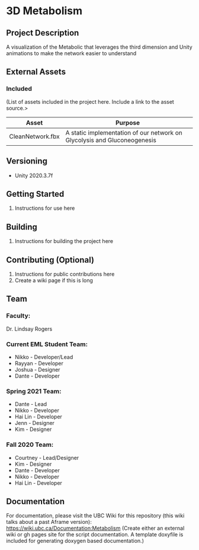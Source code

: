 # 3D Metabolism
## Project Description
A visualization of the Metabolic that leverages the third dimension and Unity animations to make the network easier to understand

## External Assets

### Included
(List of assets included in the project here. Include a link to the asset source.>

| Asset | Purpose |
| ------ | ------ |
| CleanNetwork.fbx | A static implementation of our network on Glycolysis and Gluconeogenesis |

## Versioning

- Unity 2020.3.7f

## Getting Started

1. Instructions for use here

## Building

1. Instructions for building the project here

## Contributing (Optional) 

1. Instructions for public contributions here
2. Create a wiki page if this is long

## Team

### Faculty:
Dr. Lindsay Rogers

### Current EML Student Team:

- Nikko - Developer/Lead
- Rayyan - Developer
- Joshua - Designer
- Dante - Developer

### Spring 2021 Team:
- Dante - Lead
- Nikko - Developer
- Hai Lin - Developer
- Jenn - Designer
- Kim - Designer

### Fall 2020 Team:
- Courtney - Lead/Designer
- Kim - Designer
- Dante - Developer
- Nikko - Developer
- Hai Lin - Developer

## Documentation
For documentation, please visit the UBC Wiki for this repository (this wiki talks about a past Aframe version): 
https://wiki.ubc.ca/Documentation:Metabolism
(Create either an external wiki or gh pages site for the script documentation. A template doxyfile is included for generating doxygen based documentation.)
